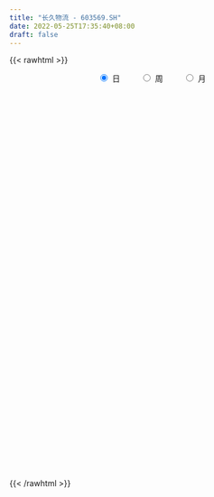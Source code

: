 ```yaml
---
title: "长久物流 - 603569.SH"
date: 2022-05-25T17:35:40+08:00
draft: false
---
```

{{< rawhtml >}}
    <div style="text-align: center">
        <label style="padding: 1rem;"><input style="margin-right: .5rem" type="radio" name="period" value="D" checked onclick="period_change(this)">日</label>
        <label style="padding: 1rem;"><input style="margin-right: .5rem" type="radio" name="period" value="W" onclick="period_change(this)">周</label>
        <label style="padding: 1rem;"><input style="margin-right: .5rem" type="radio" name="period" value="M" onclick="period_change(this)">月</label>
    </div>
    <div id="chart" style="height: 700px;"></div> 
    <script type="text/javascript">
        const D_v = [15358.98,18697.9,15084.65,14099.14,9520.11,29422.89,26150.45,8514.6,8914.0,46110.12,39969.79,25780.2,14207.0,9709.0,10400.0,7962.4,8152.94,6680.48,5904.79,7427.4,9573.96,27378.15,22771.28,18328.56,16795.2,12347.2,7549.6,10147.6,17381.08,15014.4,6261.6,10166.4,7739.8,26756.51,11399.2,13494.03,5182.0,5677.4,17784.8,26625.64,11843.2,8879.8,15660.73,14523.73,15816.96,7850.6,6286.36,13734.4,8021.0,9053.0,10300.4,8871.0,9448.0,6416.7,5854.52,11191.92,12043.36,5005.2,5781.6,8527.4,9554.4,7079.1,6737.0,14460.55,5896.95,10372.6,10780.2,8463.0,9488.6,7446.0,8641.9,7087.6,11471.0,17064.6,10097.4,18827.4,11056.62,9241.82,7416.04,9451.64,9113.02,12310.01,13774.82,11076.16,13339.96,8583.0,9550.4,8012.4,12009.07,11812.62,7965.38,13811.0,14762.4,23617.4,20803.6,23501.91,12034.0,23556.85,10968.4,103978.53,81935.24,28056.16,19683.8,12727.93,12628.8,14074.64,9887.83,8446.4,18217.05,14320.6,15199.8,7551.0,9951.4,5472.4,9422.38,4720.0,5044.55,6271.6,4545.0,6183.6,6577.78,9221.12,6460.0,10698.62,7277.04,4620.02,6691.2,7294.2,10221.6,5392.24,10076.0,10571.2,23174.6,11742.38,9635.2,12868.6,14198.78,12069.0,10765.2,10270.37,15637.6,17029.2,36670.95,133807.77,227833.88,102675.71,187062.15,116578.09,84572.76,58371.0,53815.32,47706.2,44235.6,23952.0,23327.6,28928.2,23269.4,19091.2,38221.61,22604.76,19624.6,20434.64,34684.42,68228.56,41604.0,30076.39,29290.8,19413.4,21453.8,22308.0,18917.4,11565.0,15634.27,24793.0,11636.8,12859.8,18067.2,17712.0,16008.0,28554.59,56679.97,25143.97,15826.0,26577.6,136626.08,92165.37,49924.17,77800.83,46246.22,31947.2,51110.0,34901.17,93782.16,54696.96,103533.8,37982.24,23437.49,367618.45,42623.0,304053.61,226380.18,269995.71,270413.52,193582.39,156657.3,146511.7,96010.36,108356.0,84268.4,113952.23,72281.29,58773.32,50207.8,54125.4,48542.62,70360.7,71947.1,72480.91,89774.8,62609.0,46869.85,320181.17,213346.82,118091.92,480760.17,347674.97,207013.92,369677.94,235987.45,173206.82,142754.49,144350.27,159240.93,204583.33,157881.92,132988.8,183947.0,179776.1,134175.37,179092.31,182950.6,136272.2,113028.8,101705.0,113675.12,69758.59,140560.6,293247.13,198332.32,135345.7]
const D_histogram = [0.0,-0.0018890028,0.0008083425,-0.003201552,-0.0042800776,0.0003166393,-0.0056004887,-0.0121302957,-0.0167851645,-0.005521503,0.0094810829,0.0197330447,0.0163673431,0.013405941,0.0076764218,0.0023837581,-0.001105868,-0.0013909297,-0.0009129087,-0.0050020303,-0.0121938582,-0.0013846339,0.0073802869,0.0099203486,0.0115939077,0.0075047911,0.0006391709,-0.0018646679,-0.0008609446,-0.0034529936,-0.0068787002,-0.0106316682,-0.0220269083,-0.0388409688,-0.048508844,-0.0556329679,-0.0568334007,-0.0547666919,-0.064675604,-0.0667456902,-0.0655564379,-0.0609608683,-0.0626285464,-0.0673535648,-0.066573716,-0.0596799626,-0.0479031382,-0.0310211726,-0.0174972701,-0.0137671451,-0.0163397313,-0.0188615741,-0.0250054833,-0.0196388577,-0.0143141613,0.0047776361,0.0206376701,0.0310409443,0.0380460984,0.0405529102,0.0470363517,0.0504597765,0.0516707725,0.0564192235,0.0579019572,0.0596808115,0.048014284,0.0456533652,0.0453156718,0.0378642195,0.0364691444,0.0382219241,0.0449596024,0.049260633,0.0516966782,0.0322966053,0.0180223961,0.0134117695,0.011240158,0.0132382013,0.0170766136,0.0231047498,0.0326894039,0.040735382,0.0370914941,0.0389906369,0.0307739109,0.0242354683,0.018398283,0.0068829274,0.0038837504,0.0114761323,0.0182629935,0.0177658,0.0260903833,0.0183886028,0.0150435226,0.0286100912,0.0322166877,0.0478251971,0.008125912,-0.0252478709,-0.0547644275,-0.070618574,-0.0724500955,-0.0811857834,-0.0833950648,-0.0812078328,-0.0876816999,-0.0933013714,-0.0946875212,-0.0969607652,-0.0873245061,-0.0730824261,-0.0654680036,-0.0526849645,-0.0378505418,-0.0249744338,-0.0133056482,0.0008541003,0.0139163821,0.0249361517,0.0289357921,0.039108736,0.0423177416,0.0460026265,0.0413914701,0.0419387268,0.0385749589,0.0360391339,0.037902099,0.0397853876,0.0383011275,0.0289530746,0.025949202,0.0282964166,0.0255137545,0.022794389,0.0138235308,0.0128602981,0.0143845665,0.0192697923,0.0285142963,0.075679401,0.1280130264,0.1256678068,0.1393034187,0.1178890163,0.0996105417,0.0833905844,0.0703974321,0.0433548587,0.0107397121,-0.0083667143,-0.0186236532,-0.0227537721,-0.0227753508,-0.0284650316,-0.0156462232,-0.0110082737,-0.0104396138,-0.0220001713,-0.0130653256,0.0031716279,0.0154688847,0.0112152073,-0.0076820885,-0.0213478746,-0.0392659089,-0.0409514362,-0.0533408769,-0.0550756809,-0.0639557813,-0.0869139635,-0.0936818787,-0.1076026887,-0.0950374926,-0.0592935165,-0.0318199757,-0.0217468706,0.012679387,0.0279891401,0.0298125063,0.0440791629,0.0755075122,0.07694408,0.0746479413,0.0967658627,0.0874954959,0.0760688753,0.0458474368,0.032767128,0.0278506726,0.0078237614,0.0425374082,0.1147500912,0.21152481,0.274743327,0.2300262892,0.1673404491,0.0994876876,0.1044787379,0.0703877948,-0.0057176084,-0.060758247,-0.0785122689,-0.087740537,-0.1037048213,-0.1215415182,-0.14316882,-0.160606537,-0.1664800148,-0.1618652061,-0.1722475406,-0.1681185888,-0.1534511608,-0.126853975,-0.0996281803,-0.0917156567,-0.0827123569,-0.0209783449,0.0757232838,0.1948436793,0.3277089137,0.3925541398,0.3351668951,0.2110692463,0.1730748809,0.0700302556,-0.0621626897,-0.1749213045,-0.2372803518,-0.2738128018,-0.2692822925,-0.2475725367,-0.2156689554,-0.1708988475,-0.1104490103,-0.0801028122,-0.0445061539,0.0028276204,0.0065288077,-0.0039252587,-0.015674655,-0.0078008146,-0.0103586722,0.0445204446,0.1024273171,0.1059942406,0.120383912]
const D_fast = [0.0,-0.0023612536,0.0005381774,-0.0042721051,-0.0064206501,-0.0017447734,-0.0090620235,-0.0186244044,-0.0274755644,-0.0175922787,-0.000219422,0.014965801,0.0156919352,0.0160820183,0.0122716046,0.0075748804,0.0038087873,0.0031759931,0.003425787,-0.0019138422,-0.0121541347,-0.0016910689,0.0089189237,0.0139390725,0.0185111086,0.0162981897,0.0095923622,0.0066223565,0.0074108437,0.0039555462,-0.0011898355,-0.0076007204,-0.0245026877,-0.0510269903,-0.0728220765,-0.0938544424,-0.1092632254,-0.1208881895,-0.1469660026,-0.1657225114,-0.1809223686,-0.191567016,-0.2088918308,-0.2304552403,-0.2463188205,-0.2543450578,-0.2545440179,-0.2454173455,-0.2362677605,-0.2359794218,-0.2426369408,-0.2498741771,-0.2622694572,-0.261812546,-0.26006639,-0.2397801835,-0.2187607319,-0.2005972216,-0.184080543,-0.1714355036,-0.1531929742,-0.1371546053,-0.1230259161,-0.1041726593,-0.0882144362,-0.071515379,-0.0711783356,-0.0621259131,-0.0511346885,-0.0491200859,-0.0413978749,-0.0300896142,-0.0121120353,0.0045041536,0.0198643682,0.0085384467,-0.0012301635,-0.0024878477,-0.0018494197,0.0034581739,0.0115657397,0.0233700633,0.0411270683,0.059356892,0.0649858776,0.0766326796,0.0761094313,0.0756298558,0.0743922413,0.0645976175,0.0625693782,0.0730307932,0.0843834027,0.0883276592,0.1031748383,0.1000702085,0.1004860089,0.1212051003,0.1328658688,0.1604306775,0.1227628703,0.0830771198,0.0398694563,0.0063606663,-0.0135833791,-0.0426155128,-0.0656735605,-0.0837882866,-0.1121825787,-0.141127593,-0.1661856231,-0.1926990584,-0.2048939258,-0.2089224524,-0.2176750308,-0.2180632329,-0.2126914455,-0.2060589461,-0.1977165725,-0.1833432989,-0.1668019216,-0.1495481141,-0.1383145257,-0.1183643977,-0.1045759568,-0.0893904152,-0.0836537041,-0.0726217657,-0.0663417939,-0.0598678354,-0.0485293456,-0.03669971,-0.0286086883,-0.0307184726,-0.0272350446,-0.0178137259,-0.0142179494,-0.0112387177,-0.0167536932,-0.0145018513,-0.0093814412,0.0003212326,0.0166943106,0.0827792657,0.1671161476,0.1961878797,0.2446493463,0.252707198,0.2593313588,0.2639590476,0.2685652534,0.2523613946,0.222431176,0.2012330711,0.1863202188,0.1765016569,0.1707862405,0.1579803018,0.1668875544,0.1687734354,0.166732192,0.1496715916,0.155340106,0.1723699664,0.1885344444,0.1870845688,0.1662667509,0.1472639962,0.1195294847,0.1076060983,0.0818814384,0.0663777141,0.0415086684,-0.0031780047,-0.0333663895,-0.0741878717,-0.0853820487,-0.0644614518,-0.0449429049,-0.0403065174,-0.0027104131,0.019596625,0.0288731178,0.0541595652,0.1044647925,0.1251373803,0.1415032268,0.187812614,0.2004161212,0.2080067194,0.18924714,0.1843586133,0.1864048261,0.1683338552,0.213681854,0.3145820598,0.4642379811,0.5961423299,0.6089318644,0.5880811366,0.5451002969,0.5762110317,0.5597170373,0.4821822321,0.4119520316,0.3745699426,0.3434065402,0.3015160506,0.2532939742,0.1958744673,0.1382851161,0.0907916345,0.0549401417,0.0014959221,-0.0364047733,-0.0601001355,-0.0652164434,-0.0628976938,-0.0779140844,-0.0895888738,-0.0330994481,0.0825330017,0.250364317,0.4651567798,0.6281405409,0.6545450199,0.5832146827,0.5884890376,0.5029519761,0.3552183585,0.1987294174,0.0770502823,-0.0279353682,-0.090725432,-0.1309088104,-0.152922468,-0.1508770719,-0.1180394872,-0.1077189923,-0.0832488724,-0.035208193,-0.0298748038,-0.0413101849,-0.0569782449,-0.0510546082,-0.0562021338,0.0098070941,0.0933207958,0.1233862796,0.1678719289]
const D_slow = [0.0,-0.0004722507,-0.0002701651,-0.0010705531,-0.0021405725,-0.0020614127,-0.0034615348,-0.0064941088,-0.0106903999,-0.0120707756,-0.0097005049,-0.0047672437,-0.000675408,0.0026760773,0.0045951828,0.0051911223,0.0049146553,0.0045669228,0.0043386957,0.0030881881,0.0000397235,-0.0003064349,0.0015386368,0.0040187239,0.0069172009,0.0087933986,0.0089531913,0.0084870244,0.0082717882,0.0074085398,0.0056888648,0.0030309477,-0.0024757793,-0.0121860215,-0.0243132325,-0.0382214745,-0.0524298247,-0.0661214976,-0.0822903986,-0.0989768212,-0.1153659307,-0.1306061477,-0.1462632844,-0.1631016755,-0.1797451045,-0.1946650952,-0.2066408797,-0.2143961729,-0.2187704904,-0.2222122767,-0.2262972095,-0.231012603,-0.2372639739,-0.2421736883,-0.2457522286,-0.2445578196,-0.2393984021,-0.231638166,-0.2221266414,-0.2119884138,-0.2002293259,-0.1876143818,-0.1746966886,-0.1605918828,-0.1461163935,-0.1311961906,-0.1191926196,-0.1077792783,-0.0964503603,-0.0869843055,-0.0778670193,-0.0683115383,-0.0570716377,-0.0447564795,-0.0318323099,-0.0237581586,-0.0192525596,-0.0158996172,-0.0130895777,-0.0097800274,-0.005510874,0.0002653135,0.0084376645,0.01862151,0.0278943835,0.0376420427,0.0453355204,0.0513943875,0.0559939583,0.0577146901,0.0586856277,0.0615546608,0.0661204092,0.0705618592,0.077084455,0.0816816057,0.0854424864,0.0925950091,0.1006491811,0.1126054804,0.1146369584,0.1083249906,0.0946338838,0.0769792403,0.0588667164,0.0385702706,0.0177215043,-0.0025804538,-0.0245008788,-0.0478262217,-0.071498102,-0.0957382933,-0.1175694198,-0.1358400263,-0.1522070272,-0.1653782683,-0.1748409038,-0.1810845122,-0.1844109243,-0.1841973992,-0.1807183037,-0.1744842658,-0.1672503178,-0.1574731338,-0.1468936984,-0.1353930417,-0.1250451742,-0.1145604925,-0.1049167528,-0.0959069693,-0.0864314446,-0.0764850977,-0.0669098158,-0.0596715472,-0.0531842466,-0.0461101425,-0.0397317039,-0.0340331066,-0.0305772239,-0.0273621494,-0.0237660078,-0.0189485597,-0.0118199856,0.0070998646,0.0391031212,0.0705200729,0.1053459276,0.1348181817,0.1597208171,0.1805684632,0.1981678212,0.2090065359,0.2116914639,0.2095997853,0.204943872,0.199255429,0.1935615913,0.1864453334,0.1825337776,0.1797817092,0.1771718057,0.1716717629,0.1684054315,0.1691983385,0.1730655597,0.1758693615,0.1739488394,0.1686118707,0.1587953935,0.1485575345,0.1352223153,0.121453395,0.1054644497,0.0837359588,0.0603154892,0.033414817,0.0096554438,-0.0051679353,-0.0131229292,-0.0185596469,-0.0153898001,-0.0083925151,-0.0009393885,0.0100804022,0.0289572803,0.0481933003,0.0668552856,0.0910467513,0.1129206253,0.1319378441,0.1433997033,0.1515914853,0.1585541534,0.1605100938,0.1711444458,0.1998319686,0.2527131711,0.3213990029,0.3789055752,0.4207406875,0.4456126094,0.4717322938,0.4893292425,0.4878998404,0.4727102787,0.4530822115,0.4311470772,0.4052208719,0.3748354923,0.3390432873,0.2988916531,0.2572716494,0.2168053479,0.1737434627,0.1317138155,0.0933510253,0.0616375316,0.0367304865,0.0138015723,-0.0068765169,-0.0121211031,0.0068097178,0.0555206377,0.1374478661,0.235586401,0.3193781248,0.3721454364,0.4154141566,0.4329217205,0.4173810481,0.373650722,0.314330634,0.2458774336,0.1785568605,0.1166637263,0.0627464875,0.0200217756,-0.007590477,-0.02761618,-0.0387427185,-0.0380358134,-0.0364036115,-0.0373849262,-0.0413035899,-0.0432537936,-0.0458434616,-0.0347133505,-0.0091065212,0.0173920389,0.0474880169]
const D_data = [['2021-05-14', 7.7147, 7.6753, 7.626, 7.8231],['2021-05-17', 7.6063, 7.6457, 7.3994, 7.6753],['2021-05-18', 7.6457, 7.7049, 7.5669, 7.7147],['2021-05-19', 7.8132, 7.6162, 7.5768, 7.8132],['2021-05-20', 7.6654, 7.6359, 7.4487, 7.6654],['2021-05-21', 7.5866, 7.7147, 7.5374, 7.8329],['2021-05-24', 7.8428, 7.5768, 7.5374, 7.8428],['2021-05-25', 7.5275, 7.5275, 7.5078, 7.5768],['2021-05-26', 7.5275, 7.5078, 7.4979, 7.5669],['2021-05-27', 7.4979, 7.7147, 7.4093, 7.764],['2021-05-28', 7.7344, 7.8329, 7.7049, 7.8625],['2021-05-31', 7.8921, 7.8526, 7.6654, 7.8921],['2021-06-01', 7.8428, 7.7147, 7.6457, 7.8428],['2021-06-02', 7.7147, 7.7147, 7.6162, 7.7344],['2021-06-03', 7.7443, 7.6654, 7.626, 7.7443],['2021-06-04', 7.6162, 7.6457, 7.5866, 7.7049],['2021-06-07', 7.6457, 7.6457, 7.5571, 7.6851],['2021-06-08', 7.6753, 7.6753, 7.5965, 7.6753],['2021-06-09', 7.6851, 7.6851, 7.3994, 7.6851],['2021-06-10', 7.6851, 7.6162, 7.6162, 7.695],['2021-06-11', 7.64, 7.54, 7.49, 7.64],['2021-06-15', 7.48, 7.77, 7.48, 7.86],['2021-06-16', 7.84, 7.8, 7.73, 7.84],['2021-06-17', 7.82, 7.76, 7.69, 7.83],['2021-06-18', 7.78, 7.77, 7.68, 7.81],['2021-06-21', 7.77, 7.7, 7.67, 7.78],['2021-06-22', 7.71, 7.64, 7.58, 7.71],['2021-06-23', 7.65, 7.67, 7.59, 7.7],['2021-06-24', 7.67, 7.71, 7.62, 7.75],['2021-06-25', 7.78, 7.66, 7.62, 7.78],['2021-06-28', 7.67, 7.63, 7.6, 7.67],['2021-06-29', 7.64, 7.6, 7.48, 7.64],['2021-06-30', 7.57, 7.45, 7.45, 7.58],['2021-07-01', 7.44, 7.28, 7.02, 7.44],['2021-07-02', 7.2, 7.26, 7.13, 7.28],['2021-07-05', 7.2, 7.2, 7.18, 7.3],['2021-07-06', 7.22, 7.2, 7.16, 7.23],['2021-07-07', 7.2, 7.19, 7.12, 7.22],['2021-07-08', 7.18, 6.96, 6.96, 7.2],['2021-07-09', 7.04, 6.96, 6.83, 7.04],['2021-07-12', 6.96, 6.93, 6.92, 7.0],['2021-07-13', 6.95, 6.92, 6.9, 6.96],['2021-07-14', 6.95, 6.78, 6.75, 6.95],['2021-07-15', 6.83, 6.65, 6.61, 6.84],['2021-07-16', 6.67, 6.63, 6.55, 6.67],['2021-07-19', 6.63, 6.65, 6.55, 6.68],['2021-07-20', 6.66, 6.69, 6.59, 6.7],['2021-07-21', 6.72, 6.77, 6.7, 6.79],['2021-07-22', 6.78, 6.76, 6.72, 6.79],['2021-07-23', 6.77, 6.64, 6.64, 6.77],['2021-07-26', 6.65, 6.52, 6.5, 6.66],['2021-07-27', 6.53, 6.46, 6.45, 6.56],['2021-07-28', 6.42, 6.34, 6.28, 6.5],['2021-07-29', 6.43, 6.43, 6.38, 6.44],['2021-07-30', 6.46, 6.41, 6.32, 6.46],['2021-08-02', 6.41, 6.61, 6.35, 6.66],['2021-08-03', 6.56, 6.64, 6.56, 6.8],['2021-08-04', 6.73, 6.63, 6.6, 6.73],['2021-08-05', 6.61, 6.63, 6.57, 6.7],['2021-08-06', 6.64, 6.6, 6.53, 6.67],['2021-08-09', 6.6, 6.68, 6.55, 6.69],['2021-08-10', 6.67, 6.68, 6.61, 6.71],['2021-08-11', 6.69, 6.68, 6.65, 6.71],['2021-08-12', 6.68, 6.76, 6.68, 6.84],['2021-08-13', 6.79, 6.76, 6.71, 6.81],['2021-08-16', 6.76, 6.8, 6.76, 6.88],['2021-08-17', 6.79, 6.63, 6.63, 6.85],['2021-08-18', 6.73, 6.73, 6.62, 6.82],['2021-08-19', 6.73, 6.77, 6.7, 6.87],['2021-08-20', 6.73, 6.68, 6.64, 6.73],['2021-08-23', 6.76, 6.75, 6.68, 6.77],['2021-08-24', 6.75, 6.81, 6.7, 6.82],['2021-08-25', 6.81, 6.92, 6.79, 6.94],['2021-08-26', 6.92, 6.95, 6.84, 7.03],['2021-08-27', 6.9, 6.98, 6.9, 7.0],['2021-08-30', 6.99, 6.69, 6.54, 6.99],['2021-08-31', 6.69, 6.68, 6.6, 6.78],['2021-09-01', 6.69, 6.76, 6.63, 6.78],['2021-09-02', 6.81, 6.78, 6.73, 6.81],['2021-09-03', 6.8, 6.84, 6.75, 6.86],['2021-09-06', 6.83, 6.89, 6.81, 6.9],['2021-09-07', 6.89, 6.96, 6.87, 6.97],['2021-09-08', 6.99, 7.07, 6.93, 7.08],['2021-09-09', 7.09, 7.13, 7.05, 7.13],['2021-09-10', 7.14, 7.03, 6.95, 7.17],['2021-09-13', 7.03, 7.13, 6.95, 7.14],['2021-09-14', 7.12, 7.02, 7.0, 7.18],['2021-09-15', 7.03, 7.03, 6.96, 7.06],['2021-09-16', 7.03, 7.03, 6.99, 7.11],['2021-09-17', 7.03, 6.93, 6.88, 7.11],['2021-09-22', 6.91, 7.01, 6.86, 7.04],['2021-09-23', 7.02, 7.17, 7.02, 7.19],['2021-09-24', 7.11, 7.22, 7.11, 7.22],['2021-09-27', 7.18, 7.17, 7.12, 7.23],['2021-09-28', 7.15, 7.33, 7.08, 7.36],['2021-09-29', 7.25, 7.16, 7.14, 7.39],['2021-09-30', 7.16, 7.21, 7.1, 7.28],['2021-10-08', 7.21, 7.48, 7.21, 7.51],['2021-10-11', 7.46, 7.44, 7.37, 7.5],['2021-10-12', 7.41, 7.69, 7.36, 8.18],['2021-10-13', 7.38, 6.97, 6.92, 7.38],['2021-10-14', 6.86, 6.86, 6.73, 6.97],['2021-10-15', 6.86, 6.72, 6.71, 6.94],['2021-10-18', 6.72, 6.73, 6.61, 6.79],['2021-10-19', 6.73, 6.81, 6.7, 6.84],['2021-10-20', 6.79, 6.64, 6.62, 6.81],['2021-10-21', 6.69, 6.63, 6.61, 6.71],['2021-10-22', 6.64, 6.62, 6.59, 6.66],['2021-10-25', 6.53, 6.43, 6.35, 6.53],['2021-10-26', 6.45, 6.33, 6.31, 6.45],['2021-10-27', 6.33, 6.28, 6.13, 6.36],['2021-10-28', 6.24, 6.17, 6.13, 6.25],['2021-10-29', 6.19, 6.25, 6.11, 6.27],['2021-11-01', 6.29, 6.29, 6.16, 6.3],['2021-11-02', 6.3, 6.19, 6.15, 6.32],['2021-11-03', 6.14, 6.24, 6.12, 6.24],['2021-11-04', 6.18, 6.28, 6.18, 6.29],['2021-11-05', 6.27, 6.28, 6.2, 6.3],['2021-11-08', 6.24, 6.29, 6.24, 6.38],['2021-11-09', 6.29, 6.36, 6.27, 6.37],['2021-11-10', 6.4, 6.4, 6.29, 6.4],['2021-11-11', 6.38, 6.43, 6.31, 6.45],['2021-11-12', 6.43, 6.38, 6.35, 6.47],['2021-11-15', 6.38, 6.5, 6.35, 6.5],['2021-11-16', 6.52, 6.46, 6.45, 6.52],['2021-11-17', 6.42, 6.5, 6.42, 6.51],['2021-11-18', 6.48, 6.41, 6.41, 6.52],['2021-11-19', 6.41, 6.48, 6.39, 6.52],['2021-11-22', 6.47, 6.44, 6.38, 6.47],['2021-11-23', 6.44, 6.45, 6.4, 6.47],['2021-11-24', 6.46, 6.52, 6.43, 6.59],['2021-11-25', 6.52, 6.55, 6.46, 6.62],['2021-11-26', 6.61, 6.53, 6.53, 6.76],['2021-11-29', 6.42, 6.42, 6.35, 6.5],['2021-11-30', 6.47, 6.48, 6.38, 6.48],['2021-12-01', 6.44, 6.56, 6.44, 6.58],['2021-12-02', 6.58, 6.51, 6.44, 6.65],['2021-12-03', 6.5, 6.51, 6.47, 6.61],['2021-12-06', 6.58, 6.41, 6.4, 6.6],['2021-12-07', 6.41, 6.49, 6.38, 6.49],['2021-12-08', 6.48, 6.53, 6.42, 6.54],['2021-12-09', 6.49, 6.6, 6.48, 6.6],['2021-12-10', 6.59, 6.71, 6.55, 6.86],['2021-12-13', 6.71, 7.38, 6.69, 7.38],['2021-12-14', 7.34, 7.8, 6.97, 8.12],['2021-12-15', 7.64, 7.36, 7.31, 7.64],['2021-12-16', 7.25, 7.71, 7.25, 8.1],['2021-12-17', 7.65, 7.37, 7.34, 7.65],['2021-12-20', 7.43, 7.41, 7.35, 7.85],['2021-12-21', 7.4, 7.44, 7.31, 7.55],['2021-12-22', 7.51, 7.49, 7.37, 7.63],['2021-12-23', 7.53, 7.28, 7.25, 7.56],['2021-12-24', 7.22, 7.1, 7.08, 7.28],['2021-12-27', 7.13, 7.16, 7.04, 7.18],['2021-12-28', 7.18, 7.21, 7.08, 7.22],['2021-12-29', 7.22, 7.26, 7.13, 7.34],['2021-12-30', 7.28, 7.31, 7.16, 7.39],['2021-12-31', 7.33, 7.23, 7.22, 7.4],['2022-01-04', 7.23, 7.49, 7.23, 7.52],['2022-01-05', 7.45, 7.45, 7.38, 7.55],['2022-01-06', 7.4, 7.43, 7.38, 7.51],['2022-01-07', 7.42, 7.26, 7.25, 7.46],['2022-01-10', 7.26, 7.52, 7.15, 7.64],['2022-01-11', 7.52, 7.7, 7.52, 7.92],['2022-01-12', 7.7, 7.76, 7.6, 7.86],['2022-01-13', 7.7, 7.61, 7.6, 7.79],['2022-01-14', 7.64, 7.39, 7.38, 7.68],['2022-01-17', 7.36, 7.38, 7.36, 7.59],['2022-01-18', 7.45, 7.24, 7.21, 7.48],['2022-01-19', 7.27, 7.38, 7.25, 7.53],['2022-01-20', 7.39, 7.19, 7.18, 7.44],['2022-01-21', 7.2, 7.26, 7.16, 7.29],['2022-01-24', 7.26, 7.11, 7.08, 7.26],['2022-01-25', 7.16, 6.8, 6.79, 7.18],['2022-01-26', 6.85, 6.86, 6.81, 6.96],['2022-01-27', 6.86, 6.64, 6.63, 6.9],['2022-01-28', 6.69, 6.89, 6.68, 6.95],['2022-02-07', 6.97, 7.25, 6.91, 7.25],['2022-02-08', 7.25, 7.28, 7.14, 7.28],['2022-02-09', 7.24, 7.14, 7.13, 7.32],['2022-02-10', 7.14, 7.56, 7.1, 7.77],['2022-02-11', 7.53, 7.47, 7.31, 7.56],['2022-02-14', 7.45, 7.37, 7.35, 7.47],['2022-02-15', 7.43, 7.6, 7.29, 7.65],['2022-02-16', 7.69, 7.99, 7.69, 8.36],['2022-02-17', 8.05, 7.77, 7.7, 8.19],['2022-02-18', 7.67, 7.79, 7.58, 7.84],['2022-02-21', 7.85, 8.23, 7.85, 8.5],['2022-02-22', 8.06, 7.96, 7.92, 8.2],['2022-02-23', 7.99, 7.96, 7.85, 8.03],['2022-02-24', 7.91, 7.68, 7.54, 8.0],['2022-02-25', 7.72, 7.83, 7.65, 7.89],['2022-02-28', 8.23, 7.93, 7.49, 8.51],['2022-03-01', 7.76, 7.71, 7.64, 7.84],['2022-03-02', 7.61, 8.48, 7.58, 8.48],['2022-03-03', 9.33, 9.33, 9.33, 9.33],['2022-03-04', 10.26, 10.26, 10.26, 10.26],['2022-03-07', 10.93, 10.51, 10.38, 11.29],['2022-03-08', 9.46, 9.46, 9.46, 9.46],['2022-03-09', 8.51, 9.16, 8.51, 9.31],['2022-03-10', 8.8, 8.91, 8.74, 9.41],['2022-03-11', 8.7, 9.8, 8.58, 9.8],['2022-03-14', 9.59, 9.37, 9.33, 10.5],['2022-03-15', 9.23, 8.64, 8.61, 9.62],['2022-03-16', 8.8, 8.59, 8.25, 9.04],['2022-03-17', 8.58, 8.87, 8.42, 9.09],['2022-03-18', 8.78, 8.9, 8.68, 9.05],['2022-03-21', 8.94, 8.73, 8.6, 8.98],['2022-03-22', 8.76, 8.58, 8.46, 8.8],['2022-03-23', 8.77, 8.37, 8.32, 8.89],['2022-03-24', 8.37, 8.24, 8.2, 8.46],['2022-03-25', 8.19, 8.23, 8.12, 8.28],['2022-03-28', 8.15, 8.26, 7.89, 8.26],['2022-03-29', 8.24, 7.95, 7.91, 8.26],['2022-03-30', 8.0, 8.0, 7.81, 8.03],['2022-03-31', 7.99, 8.07, 7.96, 8.27],['2022-04-01', 7.97, 8.23, 7.94, 8.26],['2022-04-06', 8.23, 8.3, 8.11, 8.38],['2022-04-07', 8.38, 8.08, 7.99, 8.6],['2022-04-08', 8.03, 8.07, 7.73, 8.15],['2022-04-11', 8.88, 8.88, 8.88, 8.88],['2022-04-12', 9.2, 9.77, 8.52, 9.77],['2022-04-13', 10.01, 10.75, 9.9, 10.75],['2022-04-14', 11.7, 11.83, 11.31, 11.83],['2022-04-15', 11.96, 11.83, 10.65, 12.68],['2022-04-18', 10.65, 10.65, 10.65, 11.91],['2022-04-19', 10.05, 9.59, 9.59, 10.39],['2022-04-20', 9.34, 10.44, 8.88, 10.54],['2022-04-21', 9.78, 9.4, 9.4, 9.96],['2022-04-22', 9.05, 8.46, 8.46, 9.1],['2022-04-25', 8.08, 8.0, 7.94, 8.44],['2022-04-26', 8.15, 8.04, 7.89, 8.48],['2022-04-27', 7.6, 7.93, 7.38, 7.94],['2022-04-28', 8.23, 8.17, 7.72, 8.58],['2022-04-29', 7.85, 8.27, 7.82, 8.4],['2022-05-05', 8.08, 8.37, 8.08, 8.54],['2022-05-06', 8.21, 8.59, 7.97, 8.9],['2022-05-09', 8.61, 8.96, 8.5, 9.19],['2022-05-10', 8.6, 8.75, 8.49, 8.91],['2022-05-11', 8.73, 8.94, 8.66, 9.12],['2022-05-12', 8.91, 9.29, 8.75, 9.48],['2022-05-13', 9.2, 8.88, 8.75, 9.24],['2022-05-16', 8.88, 8.68, 8.52, 9.0],['2022-05-17', 8.67, 8.59, 8.2, 8.67],['2022-05-18', 8.6, 8.81, 8.5, 8.96],['2022-05-19', 8.64, 8.68, 8.49, 8.77],['2022-05-20', 8.68, 9.55, 8.6, 9.55],['2022-05-23', 10.0, 9.95, 9.59, 10.51],['2022-05-24', 10.06, 9.52, 9.5, 10.31],['2022-05-25', 9.54, 9.8, 9.54, 9.84]]
const W_v = [72258.1,60390.08,60781.86,57399.92,55784.75,96942.14,55136.53,72801.41,111468.9,74594.66,104333.65,76371.38,153207.03,214579.57,225779.68,105088.42,65353.59,70008.29,48955.63,32490.0,64162.95,43503.09,27529.2,34404.29,66347.97,39172.33,31817.92,36322.17,41078.63,27745.68,8645.03,8510.05,28383.4,33317.18,28041.04,53355.05,46909.4,37207.85,50508.59,41052.31,34024.23,70270.08,86573.22,94984.51,64301.32,77876.11,162840.07,69547.26,64547.59,56634.56,46850.5,88502.56,44524.91,36364.82,51264.24,36852.85,35637.97,31354.22,31362.94,36948.43,20410.27,31380.24,109867.05,90599.45,55046.96,88522.41,56016.81,71918.91,133577.43,182916.08,78507.49,54373.67,41341.39,44771.93,36470.09,26151.62,35298.15,35445.88,34596.83,32924.67,49761.28,69963.59,90238.71,145340.76,236909.57,253193.09,279704.88,196093.87,111652.25,95995.54,95019.74,44726.73,75505.33,60398.85,36497.63,54289.34,123633.95,70103.53,52514.02,45904.08,52348.66,48011.69,43697.47,39726.65,63833.14,43547.28,27696.64,35170.5,46423.65,42077.68,25235.28,42979.94,32207.55,4448.87,35409.22,49795.99,97441.32,324359.37,173526.29,97834.03,54583.39,59549.23,35507.25,49259.37,79533.93,43647.93,54570.22,103442.07,57406.85,42936.05,77305.12,44828.2,113193.09,76658.03,65475.39,82078.48,70366.47,47799.68,40863.44,63060.66,33597.07,99082.29,76001.94,45406.17,55830.89,42408.08,67805.05,107452.29,123069.79,207335.0,34993.53,74239.38,138081.38,166441.05,75946.74,126655.87,204970.39,80330.19,91370.26,97852.4,222797.68,125172.0,111077.26,224336.08,58219.35,41484.11,247472.83,161392.65,379765.4,241549.74,134252.55,85958.14,74220.57,70338.49,79431.28,70755.67,66487.32,170223.16,156174.27,85794.32,82777.09,56445.89,41951.38,30934.32,30055.67,66228.31,62649.37,63346.67,45138.18,45028.68,88303.59,54195.43,51226.24,54806.82,67844.65,63445.48,99588.62,86824.69,129658.96,68058.6,37739.57,85273.19,62439.88,62323.51,68763.87,66724.42,44945.36,40890.62,42549.48,43728.0,46550.4,54362.5,55993.52,59613.97,49967.49,36538.78,79956.91,23556.85,244622.13,57765.6,65239.85,30930.93,32987.5,36581.08,59435.64,60513.96,90373.32,767957.6,288700.88,118568.4,100885.61,203884.17,93657.6,82991.07,144098.53,321119.22,242005.42,313432.65,1210670.95,863175.2699999999,437631.24,295183.62,224864.71,1179249.9299999999,1333561.1000000001,808810.9400000001,316935.8,812266.5800000001,538728.11,626925.15]
const W_histogram = [0.0,-0.1157907692,-0.198044178,-0.2532820956,-0.2688158212,-0.2268362834,-0.1816926331,-0.133646374,-0.0523246737,-0.0261426386,0.0368351752,0.055443107,0.1141195445,0.2130493415,0.2079482306,0.0971925959,0.0280415036,-0.1711944144,-0.3384861877,-0.4162581051,-0.4292063813,-0.4470797446,-0.457468736,-0.4250310201,-0.3213183002,-0.2560617583,-0.2222579519,-0.1531847023,-0.1424708903,-0.1903343821,-0.1955931193,-0.1496161832,-0.0781131918,0.0074652631,0.056302482,0.0326122972,0.0455197783,0.0887925387,0.1198897681,0.0987517905,0.1204809121,0.2111946526,0.2926848252,0.3560712028,0.4179330187,0.4124407394,0.3863141706,0.232456929,0.0188142165,-0.0873122257,-0.1730069988,-0.1349887332,-0.1294517114,-0.1048738733,-0.1238729967,-0.1086503803,-0.1090259208,-0.1079077399,-0.1253601279,-0.1381906158,-0.1436585639,-0.1085619085,0.0077267807,-0.0600523531,-0.1375438035,-0.1292657721,-0.0859138296,-0.0487181385,0.0725779473,0.0905888378,0.0832616815,0.0944345824,0.0683154135,0.0316250909,0.0005880676,0.0210644818,0.0477926872,0.0653464222,0.0714474811,0.051929263,0.0832967168,0.1290888126,0.194546024,0.2290595202,0.2557526366,0.4673275792,0.4686181935,0.489341987,0.433718282,0.4115452092,0.3062718727,0.2024071798,0.0597939005,-0.0510991503,-0.1217006862,-0.1441862047,-0.1685997964,-0.1796474797,-0.1426109032,-0.1151835778,-0.0679722956,-0.0652385042,-0.0721889262,-0.0829253541,-0.0735721829,-0.114727299,-0.1387703558,-0.1246969979,-0.1012711072,-0.0624186132,-0.0269340345,-0.005333873,-0.0164413685,-0.0216153983,0.0054127853,0.0142386845,0.0862484865,0.1628037003,0.1521612265,0.0812111779,0.0329019429,0.0200161475,0.0082585641,-0.0004393629,0.0096640711,0.0087150406,0.0301926425,0.0592607775,0.0691233712,0.0387045132,-0.0365728518,-0.0784438059,-0.0606328483,-0.0971373174,-0.0640613927,-0.0781341326,-0.1003127998,-0.1050571829,-0.1089477629,-0.0977663727,-0.0886568087,-0.038286881,-0.002740022,0.0357306395,0.0569283434,0.0648844772,0.0903710786,0.1481948098,0.1604594984,0.1803912319,0.1659435152,0.145419457,0.1595539515,0.1590989409,0.1567039928,0.1534933114,0.1659398965,0.1550947139,0.1386725704,0.1325035835,0.150389756,0.117304298,0.0839235986,0.0556880641,0.0207157765,0.0191407305,0.0523730389,0.0929883818,0.0478537376,-0.0651140767,-0.1365556185,-0.1678553118,-0.1902106027,-0.1927758241,-0.2163141623,-0.2487566855,-0.2750866529,-0.247153307,-0.2345346106,-0.2429566527,-0.2333856224,-0.242692434,-0.2363827383,-0.2194451242,-0.1666799144,-0.1145983083,-0.0496895105,-0.0077015905,0.0303085245,0.0555951351,0.0815186668,0.1018868558,0.1155904876,0.1134456243,0.1150567726,0.139422542,0.1557082784,0.1638319881,0.1710694648,0.157492251,0.1364227153,0.132874292,0.1184929237,0.0792983785,0.032807087,-0.0178098174,-0.0466205563,-0.0754632883,-0.0758386743,-0.0600932793,-0.0502483652,-0.0202526065,-0.0072327283,0.0155407872,0.0246913253,0.0496561711,0.0639659444,0.0885703374,0.0524033321,0.0220421463,-0.0203694887,-0.0425373319,-0.0462904961,-0.0381994437,-0.0262126311,-0.0168198926,0.0045327696,0.0616081327,0.0785909632,0.0949022436,0.1033394774,0.1125453524,0.1049013035,0.0715414317,0.0842758832,0.1084491281,0.1204086624,0.2763357217,0.3292620091,0.2860246978,0.1988066317,0.13089911,0.068145716,0.2619223904,0.1507121313,0.0567684638,0.0109894655,-0.0041406177,0.0249927389,0.053481961]
const W_fast = [0.0,-0.1447384615,-0.2765029147,-0.3950613563,-0.4777990372,-0.4925285702,-0.4928080782,-0.4781734126,-0.4099328808,-0.3902865053,-0.3180998977,-0.2856311892,-0.1984248656,-0.0462327332,0.0006532136,-0.0858042721,-0.1479449885,-0.3899795101,-0.6418928303,-0.823729274,-0.9439791456,-1.073622445,-1.1983786204,-1.2721986596,-1.2488155147,-1.2475744123,-1.2693350939,-1.2385580199,-1.2634619304,-1.3589090178,-1.4130660347,-1.4044931445,-1.3525184511,-1.2650736804,-1.202160841,-1.2176979515,-1.1934105258,-1.1279396307,-1.0668699593,-1.0633199893,-1.0114706397,-0.867958236,-0.7132968572,-0.5608926788,-0.3945476083,-0.2969297027,-0.2264777289,-0.3222207382,-0.5311598966,-0.6591143952,-0.788060918,-0.7837898357,-0.8106157417,-0.8122563719,-0.8622237446,-0.8741637233,-0.9017957439,-0.927654498,-0.9764469179,-1.0238250598,-1.0652076489,-1.0572514706,-0.9390310862,-1.0218233083,-1.1337007096,-1.1577391213,-1.1358656362,-1.1108494796,-0.9714089071,-0.9307508071,-0.917262543,-0.8824809965,-0.891521312,-0.9203053619,-0.9511953684,-0.9254528336,-0.8867764564,-0.8528861158,-0.8289231867,-0.8354590891,-0.7832674561,-0.7052031572,-0.5911094397,-0.4993310635,-0.4086997879,-0.0802929505,0.0381522121,0.1812115023,0.2340173679,0.3147305974,0.2860252291,0.2327623311,0.1050975269,-0.0185703115,-0.1195970189,-0.1781290886,-0.2446926294,-0.3006521826,-0.299268332,-0.300636901,-0.2704186927,-0.2839945273,-0.3089921809,-0.3404599473,-0.3494998219,-0.4193367627,-0.4780724085,-0.4951733001,-0.4970651861,-0.4738173454,-0.4450662754,-0.4247995821,-0.4400174197,-0.4505952991,-0.4222139191,-0.4098283489,-0.3162564252,-0.1990002864,-0.1716024536,-0.2222497076,-0.262333457,-0.2702152155,-0.2799081578,-0.2887159256,-0.2761964738,-0.2749667441,-0.2459409816,-0.2020576522,-0.1749142158,-0.1956569454,-0.2800775234,-0.341559429,-0.3389066835,-0.3996954819,-0.3826349053,-0.4162411784,-0.4634980455,-0.4945067244,-0.5256342452,-0.5388944481,-0.5519490863,-0.5111508788,-0.4762890253,-0.4288857039,-0.3934559142,-0.3692786611,-0.32119929,-0.2263268563,-0.1739472932,-0.1089177517,-0.0818795896,-0.0660487835,-0.0120258011,0.0272939235,0.0640749736,0.09923762,0.1531691792,0.1810976751,0.1993436742,0.2263005832,0.2817841946,0.2780248111,0.2656250114,0.2513114929,0.2215181495,0.2247282861,0.2710538543,0.3349162925,0.3017450827,0.1724987493,0.0669183029,-0.0063452184,-0.07625316,-0.1270123374,-0.2046292162,-0.2992609108,-0.3943625414,-0.4282175223,-0.4742324785,-0.5433936838,-0.592169059,-0.6621489791,-0.7149349681,-0.752858635,-0.7417634038,-0.7183313748,-0.6658449546,-0.6257824322,-0.5801951861,-0.5410097917,-0.4947065933,-0.4488666904,-0.4062654367,-0.3800488939,-0.3496735524,-0.2904521476,-0.2352393415,-0.1861576348,-0.1361527919,-0.110356943,-0.0973207999,-0.0676506502,-0.0524087876,-0.0717787381,-0.1100682579,-0.1651376166,-0.2056034946,-0.2533120487,-0.2726471033,-0.2719250281,-0.2746422053,-0.2497095982,-0.2384979021,-0.2118391897,-0.1965158203,-0.1591369318,-0.1288356724,-0.0820886951,-0.1051548673,-0.1300055166,-0.1775095237,-0.2103116999,-0.2256374881,-0.2270962967,-0.2216626419,-0.2164748765,-0.1939890219,-0.1215116256,-0.0848810544,-0.044844213,-0.0105721099,0.0267701033,0.0453513802,0.0298768663,0.0636802886,0.1149658156,0.1570275155,0.3820385052,0.5172802949,0.545549158,0.5080327499,0.4728500056,0.4271330407,0.6863903127,0.6128580863,0.5331065348,0.4900749028,0.4739096652,0.5092912065,0.5511509189]
const W_slow = [0.0,-0.0289476923,-0.0784587368,-0.1417792607,-0.208983216,-0.2656922868,-0.3111154451,-0.3445270386,-0.357608207,-0.3641438667,-0.3549350729,-0.3410742962,-0.31254441,-0.2592820747,-0.207295017,-0.182996868,-0.1759864921,-0.2187850957,-0.3034066426,-0.4074711689,-0.5147727643,-0.6265427004,-0.7409098844,-0.8471676394,-0.9274972145,-0.9915126541,-1.047077142,-1.0853733176,-1.1209910402,-1.1685746357,-1.2174729155,-1.2548769613,-1.2744052593,-1.2725389435,-1.258463323,-1.2503102487,-1.2389303041,-1.2167321694,-1.1867597274,-1.1620717798,-1.1319515518,-1.0791528886,-1.0059816823,-0.9169638816,-0.8124806269,-0.7093704421,-0.6127918995,-0.5546776672,-0.5499741131,-0.5718021695,-0.6150539192,-0.6488011025,-0.6811640303,-0.7073824987,-0.7383507478,-0.7655133429,-0.7927698231,-0.8197467581,-0.8510867901,-0.885634444,-0.921549085,-0.9486895621,-0.9467578669,-0.9617709552,-0.9961569061,-1.0284733491,-1.0499518065,-1.0621313412,-1.0439868543,-1.0213396449,-1.0005242245,-0.9769155789,-0.9598367255,-0.9519304528,-0.9517834359,-0.9465173155,-0.9345691437,-0.9182325381,-0.9003706678,-0.8873883521,-0.8665641729,-0.8342919697,-0.7856554637,-0.7283905837,-0.6644524245,-0.5476205297,-0.4304659814,-0.3081304846,-0.1997009141,-0.0968146118,-0.0202466436,0.0303551513,0.0453036264,0.0325288388,0.0021036673,-0.0339428839,-0.076092833,-0.1210047029,-0.1566574287,-0.1854533232,-0.2024463971,-0.2187560231,-0.2368032547,-0.2575345932,-0.275927639,-0.3046094637,-0.3393020527,-0.3704763022,-0.3957940789,-0.4113987322,-0.4181322409,-0.4194657091,-0.4235760512,-0.4289799008,-0.4276267045,-0.4240670333,-0.4025049117,-0.3618039866,-0.32376368,-0.3034608855,-0.2952353998,-0.290231363,-0.2881667219,-0.2882765627,-0.2858605449,-0.2836817847,-0.2761336241,-0.2613184297,-0.2440375869,-0.2343614586,-0.2435046716,-0.2631156231,-0.2782738352,-0.3025581645,-0.3185735127,-0.3381070458,-0.3631852458,-0.3894495415,-0.4166864822,-0.4411280754,-0.4632922776,-0.4728639978,-0.4735490033,-0.4646163434,-0.4503842576,-0.4341631383,-0.4115703686,-0.3745216662,-0.3344067916,-0.2893089836,-0.2478231048,-0.2114682405,-0.1715797527,-0.1318050174,-0.0926290192,-0.0542556914,-0.0127707173,0.0260029612,0.0606711038,0.0937969997,0.1313944387,0.1607205132,0.1817014128,0.1956234288,0.200802373,0.2055875556,0.2186808153,0.2419279108,0.2538913451,0.237612826,0.2034739214,0.1615100934,0.1139574427,0.0657634867,0.0116849461,-0.0505042253,-0.1192758885,-0.1810642152,-0.2396978679,-0.3004370311,-0.3587834367,-0.4194565452,-0.4785522297,-0.5334135108,-0.5750834894,-0.6037330665,-0.6161554441,-0.6180808417,-0.6105037106,-0.5966049268,-0.5762252601,-0.5507535462,-0.5218559243,-0.4934945182,-0.464730325,-0.4298746895,-0.3909476199,-0.3499896229,-0.3072222567,-0.267849194,-0.2337435152,-0.2005249422,-0.1709017112,-0.1510771166,-0.1428753449,-0.1473277992,-0.1589829383,-0.1778487604,-0.1968084289,-0.2118317488,-0.2243938401,-0.2294569917,-0.2312651738,-0.227379977,-0.2212071457,-0.2087931029,-0.1928016168,-0.1706590324,-0.1575581994,-0.1520476629,-0.157140035,-0.167774368,-0.179346992,-0.1888968529,-0.1954500107,-0.1996549839,-0.1985217915,-0.1831197583,-0.1634720175,-0.1397464566,-0.1139115873,-0.0857752492,-0.0595499233,-0.0416645654,-0.0205955946,0.0065166874,0.0366188531,0.1057027835,0.1880182858,0.2595244602,0.3092261181,0.3419508956,0.3589873246,0.4244679222,0.4621459551,0.476338071,0.4790854374,0.4780502829,0.4842984677,0.4976689579]
const W_data = [['2017-07-14', 21.4254, 21.1294, 19.8491, 21.4319],['2017-07-21', 20.589, 19.315, 19.0512, 20.7177],['2017-07-28', 19.2507, 19.0641, 18.4979, 19.3343],['2017-08-04', 19.0255, 18.8325, 18.5301, 19.5853],['2017-08-11', 18.8261, 18.9033, 18.5558, 19.2829],['2017-08-18', 18.7681, 19.463, 18.7681, 20.5246],['2017-08-25', 19.2378, 19.5338, 19.1606, 19.6625],['2017-09-01', 19.5338, 19.6496, 19.4502, 20.0743],['2017-09-08', 19.566, 20.293, 19.4373, 21.1616],['2017-09-15', 20.0936, 19.8105, 19.7204, 20.5182],['2017-09-22', 19.7654, 20.4667, 19.7011, 20.8914],['2017-09-29', 20.4217, 20.1193, 19.4437, 20.4539],['2017-10-13', 20.3895, 20.8528, 20.1386, 21.4125],['2017-10-20', 20.782, 21.8758, 19.9649, 22.3133],['2017-10-27', 21.9337, 20.9622, 20.8592, 23.3749],['2017-11-03', 21.0136, 19.418, 19.2764, 21.0651],['2017-11-10', 19.3665, 19.4759, 19.1992, 19.8684],['2017-11-17', 19.4759, 17.031, 16.7414, 19.5595],['2017-11-24', 17.0052, 16.1945, 15.8342, 17.1082],['2017-12-01', 16.1817, 16.2975, 15.905, 16.4069],['2017-12-08', 16.2267, 16.4583, 14.7983, 16.6771],['2017-12-15', 16.4069, 15.8793, 15.6412, 16.587],['2017-12-22', 15.8921, 15.4353, 15.1844, 15.9629],['2017-12-29', 15.5704, 15.564, 15.1329, 15.8149],['2018-01-05', 15.6283, 16.4004, 15.4868, 16.78],['2018-01-12', 16.3103, 16.0079, 15.8214, 16.4069],['2018-01-19', 16.0144, 15.5447, 15.2809, 16.1238],['2018-01-26', 15.519, 15.9629, 15.3452, 16.4197],['2018-02-02', 16.0658, 15.1715, 14.2836, 16.2074],['2018-02-09', 14.8305, 14.0391, 13.9104, 15.4353],['2018-02-14', 14.0456, 14.1035, 14.0262, 14.4638],['2018-02-23', 14.3222, 14.541, 14.2, 14.7662],['2018-03-02', 14.4766, 14.9077, 14.4766, 15.1715],['2018-03-09', 14.9013, 15.3002, 14.8048, 15.3903],['2018-03-16', 15.3066, 15.0493, 14.8755, 15.6155],['2018-03-23', 15.0235, 14.0649, 13.9362, 16.6642],['2018-03-30', 13.9104, 14.348, 12.9389, 14.6375],['2018-04-04', 14.4445, 14.7597, 13.8397, 15.1779],['2018-04-13', 14.7597, 14.7211, 14.4445, 15.12],['2018-04-20', 14.5538, 14.0134, 13.8332, 14.7147],['2018-04-27', 14.0906, 14.4766, 13.6981, 15.3131],['2018-05-04', 14.9077, 15.6219, 14.5924, 16.0594],['2018-05-11', 15.6348, 16.0272, 15.4803, 16.5291],['2018-05-18', 16.0208, 16.3168, 15.8278, 17.4878],['2018-05-25', 16.3425, 16.8251, 16.0916, 17.3012],['2018-06-01', 16.8315, 16.3587, 15.4482, 17.0124],['2018-06-08', 16.2861, 16.2407, 15.7051, 17.5207],['2018-06-15', 16.3134, 14.3162, 14.0801, 16.4677],['2018-06-22', 14.1982, 12.5913, 12.083, 14.1982],['2018-06-29', 12.6821, 12.9635, 12.3099, 13.136],['2018-07-06', 12.9998, 12.5096, 12.1647, 13.2903],['2018-07-13', 12.6004, 13.717, 12.5278, 14.1437],['2018-07-20', 13.599, 13.2268, 12.8001, 13.6989],['2018-07-27', 13.2268, 13.3539, 13.0725, 13.7533],['2018-08-03', 13.2994, 12.6276, 12.092, 13.5536],['2018-08-10', 12.7547, 12.8455, 12.2101, 12.9635],['2018-08-17', 12.8364, 12.4915, 12.4007, 13.3267],['2018-08-24', 12.2918, 12.3099, 12.092, 12.7003],['2018-08-31', 12.3916, 11.8197, 11.8106, 12.7003],['2018-09-07', 12.0739, 11.5655, 11.3113, 12.0739],['2018-09-14', 11.9831, 11.3658, 11.275, 11.9831],['2018-09-21', 11.3658, 11.7198, 11.2569, 11.974],['2018-09-28', 11.7108, 12.9726, 11.5746, 13.3085],['2018-10-12', 12.7093, 10.6395, 10.1039, 12.8092],['2018-10-19', 10.694, 9.9042, 9.3504, 11.0208],['2018-10-26', 10.2038, 10.5397, 9.9042, 10.9664],['2018-11-02', 10.5488, 10.8846, 10.0313, 10.8937],['2018-11-09', 10.8483, 10.8211, 10.349, 11.039],['2018-11-16', 10.9119, 12.1647, 10.6305, 12.1647],['2018-11-23', 12.0466, 11.1661, 11.0117, 12.437],['2018-11-30', 11.1661, 10.8029, 10.4398, 11.6563],['2018-12-07', 11.0662, 10.9754, 10.7848, 11.4384],['2018-12-14', 10.8483, 10.3944, 10.3763, 11.0117],['2018-12-21', 10.4943, 9.995, 9.8951, 10.7666],['2018-12-28', 10.0858, 9.759, 9.65, 10.2129],['2019-01-04', 9.759, 10.2492, 9.7227, 10.2946],['2019-01-11', 10.1675, 10.349, 10.1221, 10.6214],['2019-01-18', 10.4489, 10.2673, 10.0404, 10.5306],['2019-01-25', 10.34, 10.113, 10.0585, 10.5488],['2019-02-01', 10.0949, 9.6773, 9.4412, 10.1766],['2019-02-15', 9.8679, 10.2764, 9.5502, 10.4398],['2019-02-22', 10.2946, 10.6305, 10.2946, 10.7212],['2019-03-01', 10.7485, 11.1933, 10.6759, 11.3567],['2019-03-08', 11.3476, 11.1388, 11.039, 11.8288],['2019-03-15', 11.856, 11.3022, 11.0027, 12.5187],['2019-03-22', 11.3113, 14.4705, 11.2841, 14.4705],['2019-03-29', 14.3434, 12.7184, 12.2191, 14.3434],['2019-04-04', 12.7729, 13.3539, 12.7729, 13.8078],['2019-04-12', 13.6172, 12.6367, 12.5006, 13.6444],['2019-04-19', 12.8183, 13.1633, 12.437, 13.372],['2019-04-26', 13.136, 12.0557, 11.8832, 13.245],['2019-04-30', 12.0557, 11.7108, 11.4747, 12.5096],['2019-05-10', 11.157, 10.6668, 10.2038, 11.3839],['2019-05-17', 10.5578, 10.3854, 10.2946, 10.8937],['2019-05-24', 10.349, 10.3309, 10.1312, 10.6305],['2019-05-31', 10.4252, 10.5723, 10.2598, 10.986],['2019-06-06', 11.1883, 10.2873, 10.2598, 11.8226],['2019-06-14', 10.3057, 10.2046, 9.9012, 10.6459],['2019-06-21', 10.2873, 10.7286, 10.0391, 10.8206],['2019-06-28', 10.7102, 10.6551, 10.5356, 11.0136],['2019-07-05', 10.701, 11.0044, 10.6735, 11.4365],['2019-07-12', 10.9585, 10.4988, 10.3241, 10.9585],['2019-07-19', 10.4988, 10.2782, 10.2138, 10.793],['2019-07-26', 10.3885, 10.0851, 9.653, 10.4436],['2019-08-02', 10.0851, 10.2322, 10.0299, 10.8941],['2019-08-09', 10.1127, 9.3956, 9.3772, 10.269],['2019-08-16', 9.3956, 9.2853, 9.1106, 9.607],['2019-08-23', 9.5519, 9.5795, 9.3864, 9.7449],['2019-08-30', 9.2577, 9.653, 9.2577, 9.8369],['2019-09-06', 9.5335, 9.892, 9.5335, 10.0667],['2019-09-12', 10.0851, 9.9564, 9.892, 10.0851],['2019-09-20', 9.9656, 9.8645, 9.5519, 10.0115],['2019-09-27', 9.8185, 9.414, 9.3588, 9.8185],['2019-09-30', 9.4691, 9.368, 9.2853, 9.4967],['2019-10-11', 9.322, 9.7633, 9.2853, 10.0207],['2019-10-18', 9.8553, 9.5795, 9.5151, 9.9932],['2019-10-25', 9.5611, 10.5723, 9.3772, 10.5723],['2019-11-01', 10.5723, 11.078, 10.1127, 11.602],['2019-11-08', 11.0136, 10.2414, 10.223, 11.078],['2019-11-15', 10.1494, 9.3129, 9.3037, 10.2322],['2019-11-22', 9.2485, 9.2761, 9.2025, 9.5887],['2019-11-29', 9.322, 9.5335, 9.2393, 9.8369],['2019-12-06', 9.4875, 9.4508, 9.2945, 9.4875],['2019-12-13', 9.4508, 9.3956, 9.2485, 9.4599],['2019-12-20', 9.3956, 9.5978, 9.3588, 9.699],['2019-12-27', 9.5703, 9.4508, 9.3864, 9.6346],['2020-01-03', 9.4508, 9.7633, 9.2669, 9.9196],['2020-01-10', 9.699, 9.9932, 9.6346, 10.2046],['2020-01-17', 9.9932, 9.8736, 9.6806, 10.1035],['2020-01-23', 9.7909, 9.322, 9.2393, 9.8828],['2020-02-07', 8.3935, 8.4395, 7.5569, 8.8808],['2020-02-14', 8.4119, 8.4579, 8.3567, 8.6601],['2020-02-21', 9.0095, 9.0462, 8.6877, 9.2025],['2020-02-28', 9.0371, 8.2097, 8.1453, 9.0371],['2020-03-06', 8.2005, 8.9635, 8.1821, 9.1933],['2020-03-13', 9.0003, 8.32, 8.0993, 9.1014],['2020-03-20', 8.3476, 7.9982, 7.6305, 8.4579],['2020-03-27', 7.9982, 8.0074, 7.6305, 8.2464],['2020-04-03', 7.8603, 7.8511, 7.7592, 8.1913],['2020-04-10', 7.9155, 7.9155, 7.9063, 8.5498],['2020-04-17', 7.9155, 7.8051, 7.7776, 8.0258],['2020-04-24', 7.8695, 8.3659, 7.8419, 8.4946],['2020-04-30', 8.3659, 8.3292, 8.1637, 8.6142],['2020-05-08', 8.1361, 8.513, 8.1269, 8.5866],['2020-05-15', 8.5222, 8.4303, 8.4119, 8.8164],['2020-05-22', 8.4395, 8.3292, 8.2372, 8.513],['2020-05-29', 8.3476, 8.6417, 8.2924, 8.8072],['2020-06-05', 8.6877, 9.3129, 8.5682, 9.6438],['2020-06-12', 9.3129, 9.0054, 8.8872, 9.7266],['2020-06-19', 8.966, 9.2813, 8.8182, 10.2469],['2020-06-24', 9.2813, 8.966, 8.9364, 9.301],['2020-07-03', 8.9562, 8.8872, 8.5719, 9.0054],['2020-07-10', 8.8872, 9.3995, 8.8872, 9.6557],['2020-07-17', 9.37, 9.3601, 9.1631, 10.2469],['2020-07-24', 9.5079, 9.4389, 9.2517, 9.7641],['2020-07-31', 9.5079, 9.5276, 9.2911, 10.0104],['2020-08-07', 9.5572, 9.8725, 9.4981, 10.3749],['2020-08-14', 9.8725, 9.7148, 9.2616, 10.0104],['2020-08-21', 9.7148, 9.6951, 9.3601, 10.0695],['2020-08-28', 9.7247, 9.8823, 9.5473, 10.0301],['2020-09-04', 9.8823, 10.3454, 9.8528, 10.9957],['2020-09-11', 10.3257, 9.7936, 9.5769, 10.572],['2020-09-18', 9.833, 9.7148, 9.37, 9.9513],['2020-09-25', 9.7542, 9.6951, 9.6064, 10.4538],['2020-09-30', 9.6951, 9.4981, 9.4389, 9.8725],['2020-10-09', 9.6557, 9.8626, 9.5276, 9.9907],['2020-10-16', 9.8528, 10.4439, 9.8528, 10.7198],['2020-10-23', 10.5424, 10.8282, 10.0794, 10.838],['2020-10-30', 10.8282, 9.833, 9.705, 11.577],['2020-11-06', 9.0645, 8.5817, 8.5325, 9.4094],['2020-11-13', 8.631, 8.5522, 8.3157, 8.8084],['2020-11-20', 8.562, 8.6803, 8.4044, 8.7],['2020-11-27', 8.6803, 8.5226, 8.4438, 8.7788],['2020-12-04', 8.4931, 8.562, 8.434, 8.6507],['2020-12-11', 8.5916, 8.0694, 8.0004, 8.6212],['2020-12-18', 8.0497, 7.6162, 7.5768, 8.1187],['2020-12-25', 7.6359, 7.3107, 7.2122, 7.8132],['2020-12-31', 7.3502, 7.764, 7.094, 8.3748],['2021-01-08', 7.7344, 7.4585, 7.2024, 8.0694],['2021-01-15', 7.4093, 6.9757, 6.7393, 7.429],['2021-01-22', 6.9757, 6.9659, 6.7885, 7.2122],['2021-01-29', 6.9659, 6.4831, 6.4536, 6.9757],['2021-02-05', 6.4437, 6.4141, 6.3846, 6.6999],['2021-02-10', 6.424, 6.355, 6.2072, 6.5127],['2021-02-19', 6.3649, 6.759, 6.3649, 6.759],['2021-02-26', 6.7688, 6.8378, 6.6506, 6.9856],['2021-03-05', 6.8674, 7.163, 6.8575, 7.2516],['2021-03-12', 7.163, 7.0546, 6.8083, 7.2418],['2021-03-19', 7.025, 7.1432, 6.9955, 7.2122],['2021-03-26', 7.1728, 7.1038, 7.025, 7.2024],['2021-04-02', 7.1531, 7.2221, 7.1334, 7.7541],['2021-04-09', 7.2122, 7.2713, 7.1432, 7.5177],['2021-04-16', 7.2221, 7.291, 7.0152, 7.3699],['2021-04-23', 7.2516, 7.1432, 7.1334, 7.5768],['2021-04-30', 7.1432, 7.2122, 7.025, 7.4487],['2021-05-07', 7.2418, 7.6063, 7.1827, 7.8921],['2021-05-14', 7.6457, 7.6753, 7.4684, 7.8231],['2021-05-21', 7.6063, 7.7147, 7.3994, 7.8329],['2021-05-28', 7.8428, 7.8329, 7.4093, 7.8625],['2021-06-04', 7.8921, 7.6457, 7.5866, 7.8921],['2021-06-11', 7.6457, 7.54, 7.3994, 7.695],['2021-06-18', 7.48, 7.77, 7.48, 7.86],['2021-06-25', 7.77, 7.66, 7.58, 7.78],['2021-07-02', 7.67, 7.26, 7.02, 7.67],['2021-07-09', 7.2, 6.96, 6.83, 7.3],['2021-07-16', 6.96, 6.63, 6.55, 7.0],['2021-07-23', 6.63, 6.64, 6.55, 6.79],['2021-07-30', 6.65, 6.41, 6.28, 6.66],['2021-08-06', 6.41, 6.6, 6.35, 6.8],['2021-08-13', 6.6, 6.76, 6.55, 6.84],['2021-08-20', 6.76, 6.68, 6.62, 6.88],['2021-08-27', 6.76, 6.98, 6.68, 7.03],['2021-09-03', 6.99, 6.84, 6.54, 6.99],['2021-09-10', 6.83, 7.03, 6.81, 7.17],['2021-09-17', 7.03, 6.93, 6.88, 7.18],['2021-09-24', 6.91, 7.22, 6.86, 7.22],['2021-09-30', 7.18, 7.21, 7.08, 7.39],['2021-10-08', 7.21, 7.48, 7.21, 7.51],['2021-10-15', 7.46, 6.72, 6.71, 8.18],['2021-10-22', 6.72, 6.62, 6.59, 6.84],['2021-10-29', 6.53, 6.25, 6.11, 6.53],['2021-11-05', 6.29, 6.28, 6.12, 6.32],['2021-11-12', 6.24, 6.38, 6.24, 6.47],['2021-11-19', 6.38, 6.48, 6.35, 6.52],['2021-11-26', 6.47, 6.53, 6.38, 6.76],['2021-12-03', 6.42, 6.51, 6.35, 6.65],['2021-12-10', 6.58, 6.71, 6.38, 6.86],['2021-12-17', 6.71, 7.37, 6.69, 8.12],['2021-12-24', 7.43, 7.1, 7.08, 7.85],['2021-12-31', 7.13, 7.23, 7.04, 7.4],['2022-01-07', 7.23, 7.26, 7.23, 7.55],['2022-01-14', 7.26, 7.39, 7.15, 7.92],['2022-01-21', 7.36, 7.26, 7.16, 7.59],['2022-01-28', 7.26, 6.89, 6.63, 7.26],['2022-02-11', 6.97, 7.47, 6.91, 7.77],['2022-02-18', 7.45, 7.79, 7.29, 8.36],['2022-02-25', 7.85, 7.83, 7.54, 8.5],['2022-03-04', 8.23, 10.26, 7.49, 10.26],['2022-03-11', 10.93, 9.8, 8.51, 11.29],['2022-03-18', 9.59, 8.9, 8.25, 10.5],['2022-03-25', 8.94, 8.23, 8.12, 8.98],['2022-04-01', 8.15, 8.23, 7.81, 8.27],['2022-04-08', 8.23, 8.07, 7.73, 8.6],['2022-04-15', 8.88, 11.83, 8.52, 12.68],['2022-04-22', 10.65, 8.46, 8.46, 11.91],['2022-04-29', 8.08, 8.27, 7.38, 8.58],['2022-05-06', 8.08, 8.59, 7.97, 8.9],['2022-05-13', 8.61, 8.88, 8.49, 9.48],['2022-05-20', 8.88, 9.55, 8.2, 9.55],['2022-05-27', 10.0, 9.8, 9.5, 10.51]]
const M_v = [619951.1699999999,807567.7899999999,1113580.4099999999,1610226.3899999994,458515.5299999999,288367.36,511923.87,713480.0499999999,1226788.25,763753.2600000001,503881.76,253296.69,320038.26,378822.4299999999,646633.98,261287.23,177140.53,190044.95,88179.85,171421.05,162792.98,366257.7899999999,381316.93,226768.88,175946.1300000001,198605.99,259801.46,497304.08,176957.08,156269.95,201487.72,931771.3600000001,543488.13,226691.15,292155.58,228858.55,171597.13,146949.32,462650.13,429848.71,229750.79,236552.88,311984.44,285688.87,292636.55,211450.19,504335.11,549879.9199999999,505166.24,710959.3700000001,830114.99,553542.6900000001,439674.2299999999,381191.57,169169.68,286342.29,246197.34,405297.95,251898.84,259479.98,217074.4,252186.65,391184.4300000001,181312.73,1304736.5799999998,481418.45,801005.33,2954364.4699999997,3618433.7800000003,2294855.6400000006]
const M_histogram = [0.0,-0.5057996581,-0.4997709725,-0.5251097952,-0.6836109246,-1.1318462932,-1.0667826441,-1.2255860069,-1.1274962982,-1.0952631646,-1.0570417851,-1.1195394535,-1.0311583809,-0.8689675134,-0.6575908428,-0.7526328085,-0.779282585,-0.7311488185,-0.6702543762,-0.5894778415,-0.4630033171,-0.1928646642,-0.2005705446,-0.1486667176,-0.1498383362,-0.0297731729,-0.0670468373,-0.0322435477,-0.035695004,-0.0153620196,0.1480401946,0.380048556,0.4798177143,0.4820245039,0.4998072888,0.5135453727,0.4718099201,0.4357289017,0.5325807696,0.4964183242,0.4803255808,0.4571923259,0.3752655254,0.3197629433,0.3129273847,0.3374083432,0.3626112887,0.4364776358,0.514599326,0.5241006655,0.5442230241,0.4605681587,0.356697583,0.2083164782,0.1437207944,0.1416166676,0.1432539801,0.1933534774,0.2041993199,0.1487303845,0.1378665573,0.1718082143,0.1365738984,0.1354602042,0.1886674804,0.2031416101,0.2801851716,0.3343327937,0.3743582245,0.487458195]
const M_fast = [0.0,-0.6322495726,-0.7511636302,-0.9077799017,-1.2371837622,-1.9683807041,-2.1700127161,-2.6352125806,-2.8189969464,-3.060579604,-3.2866186707,-3.6290012026,-3.7984097252,-3.8534607361,-3.8064817761,-4.0896819439,-4.3111523666,-4.4458058047,-4.5524749565,-4.6190678822,-4.6083441871,-4.3864217002,-4.4442702167,-4.4295330691,-4.4681642717,-4.3555424018,-4.4095777754,-4.3828353727,-4.39521058,-4.3787181005,-4.1783058376,-3.8512853372,-3.6315617504,-3.5088488349,-3.3661142277,-3.2239898007,-3.1477727732,-3.0749215663,-2.8449245059,-2.7569823703,-2.6529937184,-2.5618288919,-2.5499393111,-2.5255011573,-2.4541048698,-2.3452718255,-2.2294160577,-2.0464303017,-1.83965878,-1.6991322741,-1.5429541595,-1.5114669853,-1.5261631652,-1.6224651504,-1.6511306356,-1.6178305955,-1.580379788,-1.4819419214,-1.4200462489,-1.4383325882,-1.4147297761,-1.3378360654,-1.3389269068,-1.3061755499,-1.2058014037,-1.1405418714,-0.9934520171,-0.8557211965,-0.7221062095,-0.4871416903]
const M_slow = [0.0,-0.1264499145,-0.2513926577,-0.3826701065,-0.5535728376,-0.8365344109,-1.1032300719,-1.4096265737,-1.6915006482,-1.9653164394,-2.2295768856,-2.509461749,-2.7672513443,-2.9844932226,-3.1488909333,-3.3370491354,-3.5318697817,-3.7146569863,-3.8822205803,-4.0295900407,-4.14534087,-4.193557036,-4.2436996722,-4.2808663515,-4.3183259356,-4.3257692288,-4.3425309381,-4.3505918251,-4.359515576,-4.3633560809,-4.3263460323,-4.2313338933,-4.1113794647,-3.9908733387,-3.8659215165,-3.7375351734,-3.6195826933,-3.5106504679,-3.3775052755,-3.2534006945,-3.1333192993,-3.0190212178,-2.9252048364,-2.8452641006,-2.7670322544,-2.6826801687,-2.5920273465,-2.4829079375,-2.354258106,-2.2232329396,-2.0871771836,-1.9720351439,-1.8828607482,-1.8307816286,-1.79485143,-1.7594472631,-1.7236337681,-1.6752953988,-1.6242455688,-1.5870629727,-1.5525963334,-1.5096442798,-1.4755008052,-1.4416357541,-1.394468884,-1.3436834815,-1.2736371886,-1.1900539902,-1.0964644341,-0.9745998853]
const M_data = [['2016-08-31', 11.8566, 34.9616, 11.8566, 40.5826],['2016-09-30', 34.6415, 27.0359, 26.6389, 35.7234],['2016-10-31', 27.2087, 31.6645, 27.1127, 33.9181],['2016-11-30', 31.8374, 30.7618, 30.3905, 41.2164],['2016-12-30', 30.9539, 28.041, 27.0038, 31.8758],['2017-01-26', 28.233, 21.9334, 20.5442, 28.8732],['2017-02-28', 21.9334, 26.306, 21.6517, 26.5685],['2017-03-31', 25.8003, 22.1447, 21.7029, 27.1703],['2017-04-28', 24.3598, 24.0333, 22.5864, 31.0499],['2017-05-31', 24.0525, 22.4072, 19.7503, 26.1716],['2017-06-30', 21.5813, 21.5091, 20.8721, 24.1342],['2017-07-31', 21.5155, 18.9676, 18.4979, 21.7471],['2017-08-31', 19.1542, 19.6882, 18.5301, 20.5246],['2017-09-29', 19.7011, 20.1193, 19.4373, 21.1616],['2017-10-31', 20.3895, 20.6984, 19.952, 23.3749],['2017-11-30', 20.7949, 16.1431, 15.8342, 20.7949],['2017-12-29', 16.1431, 15.564, 14.7983, 16.6771],['2018-01-31', 15.6283, 15.4353, 15.2552, 16.78],['2018-02-28', 15.4353, 14.7855, 13.9104, 15.4868],['2018-03-30', 14.6053, 14.348, 12.9389, 16.6642],['2018-04-27', 14.4445, 14.4766, 13.6981, 15.3131],['2018-05-31', 14.9077, 16.4949, 14.5924, 17.4878],['2018-06-29', 16.4586, 12.9635, 12.083, 17.5207],['2018-07-31', 12.9998, 13.0815, 12.1647, 14.1437],['2018-08-31', 13.2268, 11.8197, 11.8106, 13.5536],['2018-09-28', 12.0739, 12.9726, 11.2569, 13.3085],['2018-10-31', 12.7093, 10.5669, 9.3504, 12.8092],['2018-11-30', 10.5669, 10.8029, 10.349, 12.437],['2018-12-28', 11.0662, 9.759, 9.65, 11.4384],['2019-01-31', 9.759, 9.4594, 9.4412, 10.6214],['2019-02-28', 9.5774, 11.1842, 9.4594, 11.2569],['2019-03-29', 11.3567, 12.7184, 11.0027, 14.4705],['2019-04-30', 12.7729, 11.7108, 11.4747, 13.8078],['2019-05-31', 11.157, 10.5723, 10.1312, 11.3839],['2019-06-28', 11.1883, 10.6551, 9.9012, 11.8226],['2019-07-31', 10.701, 10.554, 9.653, 11.4365],['2019-08-30', 10.554, 9.653, 9.1106, 10.5999],['2019-09-30', 9.5335, 9.368, 9.2853, 10.0851],['2019-10-31', 9.322, 11.0964, 9.2853, 11.602],['2019-11-29', 10.9125, 9.5335, 9.2025, 11.3446],['2019-12-31', 9.4875, 9.5795, 9.2485, 9.699],['2020-01-23', 9.5978, 9.322, 9.2393, 10.2046],['2020-02-28', 8.3935, 8.2097, 7.5569, 9.2025],['2020-03-31', 8.2005, 8.035, 7.6305, 9.1933],['2020-04-30', 7.9339, 8.3292, 7.7776, 8.6142],['2020-05-29', 8.1361, 8.6417, 8.1269, 8.8164],['2020-06-30', 8.6877, 8.6901, 8.5682, 10.2469],['2020-07-31', 8.7, 9.5276, 8.6113, 10.2469],['2020-08-31', 9.5572, 10.0301, 9.2616, 10.3749],['2020-09-30', 10.1188, 9.4981, 9.37, 10.9957],['2020-10-30', 9.6557, 9.833, 9.5276, 11.577],['2020-11-30', 9.0645, 8.4734, 8.3157, 9.4094],['2020-12-31', 8.434, 7.764, 7.094, 8.6507],['2021-01-29', 7.7344, 6.4831, 6.4536, 8.0694],['2021-02-26', 6.4437, 6.8378, 6.2072, 6.9856],['2021-03-31', 6.8674, 7.3009, 6.8083, 7.7541],['2021-04-30', 7.2615, 7.2122, 7.0152, 7.5768],['2021-05-31', 7.2418, 7.8526, 7.1827, 7.8921],['2021-06-30', 7.8428, 7.45, 7.3994, 7.86],['2021-07-30', 7.44, 6.41, 6.28, 7.44],['2021-08-31', 6.41, 6.68, 6.35, 7.03],['2021-09-30', 6.69, 7.21, 6.63, 7.39],['2021-10-29', 7.21, 6.25, 6.11, 8.18],['2021-11-30', 6.29, 6.48, 6.12, 6.76],['2021-12-31', 6.44, 7.23, 6.38, 8.12],['2022-01-28', 7.23, 6.89, 6.63, 7.92],['2022-02-28', 6.97, 7.93, 6.91, 8.51],['2022-03-31', 7.76, 8.07, 7.58, 11.29],['2022-04-29', 7.97, 8.27, 7.38, 12.68],['2022-05-31', 8.08, 9.8, 7.97, 10.51]]
        const D_a = [null,7.3994,null,null,null,null,null,null,null,null,null,7.8921,null,null,null,null,null,null,7.3994,null,null,null,7.84,null,null,null,null,null,null,null,null,null,null,null,null,null,null,null,null,null,null,null,null,null,null,null,null,null,null,null,null,null,6.28,null,null,null,null,null,null,null,null,null,null,null,null,6.88,null,null,null,6.64,null,null,null,null,null,null,null,null,null,null,null,null,null,null,null,null,null,null,null,null,null,null,null,null,null,null,null,null,null,8.18,null,null,null,null,null,null,null,null,null,null,null,null,6.11,null,null,null,null,null,null,null,null,null,null,null,6.52,null,null,null,null,null,null,null,null,6.35,null,null,null,null,null,null,null,null,null,null,8.12,null,null,null,null,null,null,null,null,7.04,null,null,null,null,null,null,null,null,null,7.92,null,null,null,null,null,null,null,null,null,null,null,6.63,null,null,null,null,null,null,null,null,null,null,null,null,null,null,null,null,null,null,null,null,null,11.29,null,null,null,null,null,null,null,null,null,null,null,null,null,null,null,null,null,null,null,null,null,7.73,null,null,null,null,12.68,null,null,null,null,null,null,null,7.38,null,null,null,null,null,null,null,9.48,null,null,null,null,8.49,null,null,null,null]
const W_a = [null,null,18.4979,null,null,null,null,null,null,null,null,null,null,null,23.3749,null,null,null,null,null,14.7983,null,null,null,16.78,null,null,null,null,13.9104,null,null,null,null,null,null,null,null,null,null,null,null,null,null,null,null,17.5207,null,null,null,null,null,null,null,null,null,null,null,null,null,null,null,null,null,9.3504,null,null,null,null,null,null,null,null,null,null,null,null,null,null,null,null,null,null,null,null,14.4705,null,null,null,null,null,null,null,null,null,null,null,null,null,null,null,null,null,null,null,null,9.1106,null,null,null,null,null,null,null,null,null,null,11.602,null,null,null,null,null,9.2485,null,null,null,10.2046,null,null,null,null,null,null,null,null,7.6305,null,null,null,null,null,null,null,null,null,null,null,null,null,null,null,null,null,null,null,null,null,null,null,10.9957,null,null,null,null,null,null,null,null,null,null,null,null,null,null,null,null,null,null,null,null,null,null,6.2072,null,null,null,null,null,null,null,null,null,null,null,7.8921,null,null,null,null,null,null,null,null,null,null,null,6.28,null,null,null,null,null,null,null,null,null,null,8.18,null,null,null,null,null,null,6.35,null,null,null,null,null,null,null,null,null,null,null,null,null,null,null,null,null,12.68,null,null,null,null,null,null]
const M_a = [null,null,null,41.2164,null,null,null,null,null,null,null,null,null,null,null,null,null,null,null,null,null,null,null,null,null,null,null,null,null,null,null,null,null,null,null,null,null,null,null,null,null,null,7.5569,null,null,null,null,null,null,null,11.577,null,null,null,6.2072,null,null,null,null,null,null,null,8.18,null,null,null,null,null,null,null]
        const D_b = [[{ coord: ['2021-05-17', 7.84] }, { coord: ['2021-06-16', 7.3994] }],[{ coord: ['2021-07-28', 6.88] }, { coord: ['2021-10-12', 6.64] }],[{ coord: ['2021-10-29', 6.52] }, { coord: ['2021-12-14', 6.35] }],[{ coord: ['2021-12-14', 7.92] }, { coord: ['2022-04-27', 7.04] }]]
const W_b = [[{ coord: ['2017-12-08', 16.78] }, { coord: ['2018-06-08', 14.7983] }],[{ coord: ['2018-10-19', 11.602] }, { coord: ['2020-09-04', 9.3504] }],[{ coord: ['2021-02-10', 7.8921] }, { coord: ['2021-12-03', 6.28] }]]
const M_b = [[{ coord: ['2016-11-30', 11.577] }, { coord: ['2021-02-26', 7.5569] }]]
    </script>
{{< /rawhtml >}}